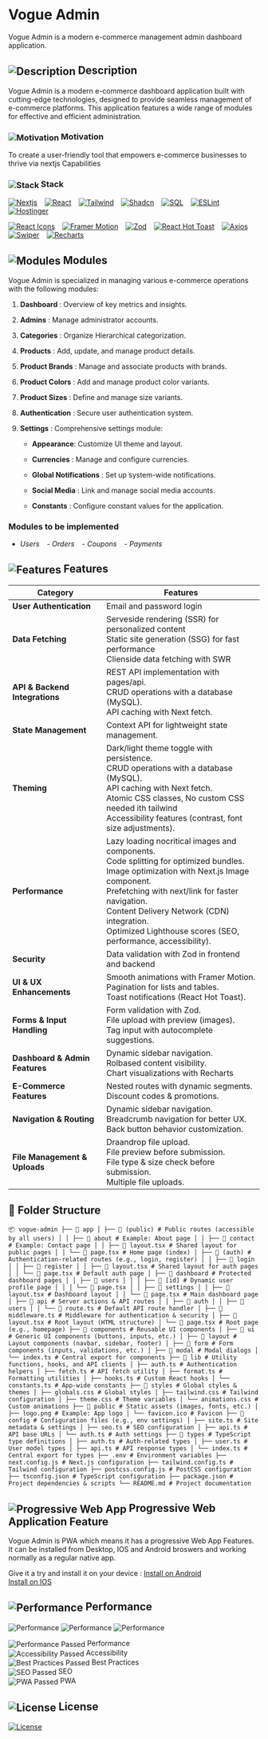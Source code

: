 # Vogue Admin

Vogue Admin is a modern e-commerce management admin dashboard application.

<!-- ## Live Link
<img src="https://abdulrahmanhatem.github.io/vogue-admin/favicon.ico" alt="Vogue Admin" align="center"> [Live Vogue Admin](https://abdulrahmanhatem.github.iovogue-admin/) -->

## <img src="https://abdulrahmanhatem.github.io/images/icons/markdown/description.png" alt="Description" align="center">  Description 
Vogue Admin is a modern e-commerce dashboard application built with cutting-edge technologies, designed to provide seamless management of e-commerce platforms. This application features a wide range of modules for effective and efficient administration.

### <img src="https://abdulrahmanhatem.github.io/images/icons/markdown/motivation.png" alt="Motivation" align="center"> Motivation 
To create a user-friendly tool that empowers e-commerce businesses to thrive via nextjs Capabilities

### <img src="https://abdulrahmanhatem.github.io/images/icons/markdown/stack.png" alt="Stack" align="center"> Stack 

[<img src="https://abdulrahmanhatem.github.io/images/images/stack_frames/nextjs.png" alt="Nextjs" title="Nextjs">](https://nextjs.org/) &ensp; 
[<img src="https://abdulrahmanhatem.github.io/images/images/stack_frames/react.png" alt="React" title="React">](https://react.dev/) &ensp; 
[<img src="https://abdulrahmanhatem.github.io/images/images/stack_frames/tailwind.png" alt="Tailwind" title="Tailwind">](https://tailwindcss.com/) &ensp; 
[<img src="https://abdulrahmanhatem.github.io/images/images/stack_frames/shadcn.png" alt="Shadcn" title="Shadcn">](https://shadcn.dev/) &ensp; 
[<img src="https://abdulrahmanhatem.github.io/images/images/stack_frames/sql.png" alt="SQL" title="SQL">](https://www.sql.org/) &ensp; 
[<img src="https://abdulrahmanhatem.github.io/images/images/stack_frames/eslint.png" alt="ESLint" title="ESLint">](https://eslint.org/) &ensp; 
[<img src="https://abdulrahmanhatem.github.io/images/images/stack_frames/hostinger.png" alt="Hostinger" title="Hostinger">](https://www.hostinger.com/) 

[<img src="https://abdulrahmanhatem.github.io/images/images/stack_frames/react-icons.png" alt="React Icons" title="React Icons">](https://react-icons.github.io/react-icons/) &ensp; 
[<img src="https://abdulrahmanhatem.github.io/images/images/stack_frames/framer.png" alt="Framer Motion" title="Framer Motion">](https://www.framer.com/motion/) &ensp; 
[<img src="https://abdulrahmanhatem.github.io/images/images/stack_frames/zod.png" alt="Zod" title="Zod">](https://zod.dev/) &ensp; 
[<img src="https://abdulrahmanhatem.github.io/images/images/stack_frames/react-hot-toast.png" alt="React Hot Toast" title="React Hot Toast">](https://react-hot-toast.com/) &ensp; 
[<img src="https://abdulrahmanhatem.github.io/images/images/stack_frames/axios.png" alt="Axios" title="Axios">](https://axios-http.com/) &ensp; 
[<img src="https://abdulrahmanhatem.github.io/images/images/stack_frames/swiper.png" alt="Swiper" title="Swiper">](https://swiperjs.com/) &ensp; 
[<img src="https://abdulrahmanhatem.github.io/images/images/stack_frames/recharts.png" alt="Recharts" title="Recharts">](https://recharts.org/) &ensp;


## <img src="https://abdulrahmanhatem.github.io/images/icons/markdown/modules.png" alt="Modules" align="center">  Modules
Vogue Admin is specialized in managing various e-commerce operations with the following modules:

1. **Dashboard** : Overview of key metrics and insights.

2. **Admins** : Manage administrator accounts.

3. **Categories** : Organize Hierarchical categorization.

4. **Products** : Add, update, and manage product details.

5. **Product Brands** : Manage and associate products with brands.

6. **Product Colors** : Add and manage product color variants.

7. **Product Sizes** : Define and manage size variants.

8. **Authentication** : Secure user authentication system.

9. **Settings** : Comprehensive settings module:

    - **Appearance**: Customize UI theme and layout.

    - **Currencies** : Manage and configure currencies.

    - **Global Notifications** : Set up system-wide notifications.

    - **Social Media** : Link and manage social media accounts.

    - **Constants** : Configure constant values for the application. 

### Modules to be implemented 

- *Users* &ensp; - *Orders* &ensp; - *Coupons* &ensp; - *Payments*

<!-- - *User Dashboard*

- *User Addresses*

- *User Orders*

- *User Wishlist*

- *User Recent views* -->



## <img src="https://abdulrahmanhatem.github.io/images/icons/markdown/features.png" alt="Features" align="center">  Features

| **Category**  | **Features**  |
|---|---|
|  **User Authentication** | Email and password login  
|  **Data Fetching** | Serveside rendering (SSR) for personalized content <br> Static site generation (SSG) for fast performance <br>  Clienside data fetching with SWR  |  
| **API & Backend Integrations** | REST API implementation with pages/api.<br> CRUD operations with a database (MySQL).<br> API caching with Next fetch. | 
| **State Management** | Context API for lightweight state management. | 
| **Theming** | Dark/light theme toggle with persistence.<br> CRUD operations with a database (MySQL).<br> API caching with Next fetch.<br> Atomic CSS classes, No custom CSS needed ith tailwind<br> Accessibility features (contrast, font size adjustments).|
| **Performance** | Lazy loading nocritical images and components.<br> Code splitting for optimized bundles.<br> Image optimization with Next.js Image component.<br> Prefetching with next/link for faster navigation.<br> Content Delivery Network (CDN) integration.<br> Optimized Lighthouse scores (SEO, performance, accessibility). | 
| **Security** | Data validation with Zod in frontend and backend | 
| **UI & UX Enhancements** | Smooth animations with Framer Motion.<br> Pagination for lists and tables.<br> Toast notifications (React Hot Toast). | 
| **Forms & Input Handling** |Form validation with Zod.<br> File upload with preview (images).<br> Tag input with autocomplete suggestions. | 
| **Dashboard & Admin Features** | Dynamic sidebar navigation.<br> Rolbased content visibility.<br> Chart visualizations with Recharts | 
| **E-Commerce Features** | Nested routes with dynamic segments.<br> Discount codes & promotions.
| **Navigation & Routing** | Dynamic sidebar navigation.<br> Breadcrumb navigation for better UX.<br> Back button behavior customization. | 
| **File Management & Uploads** | Draandrop file upload.<br> File preview before submission.<br> File type & size check before submission.<br> Multiple file uploads.| 

## 📂 Folder Structure
```
📦 vogue-admin ├── 📂 app │ ├── 📂 (public) # Public routes (accessible by all users) │ │ ├── 📂 about # Example: About page │ │ ├── 📂 contact # Example: Contact page │ │ ├── 📂 layout.tsx # Shared layout for public pages │ │ └── 📂 page.tsx # Home page (index) │ ├── 📂 (auth) # Authentication-related routes (e.g., login, register) │ │ ├── 📂 login │ │ ├── 📂 register │ │ ├── 📂 layout.tsx # Shared layout for auth pages │ │ └── 📂 page.tsx # Default auth page │ ├── 📂 dashboard # Protected dashboard pages │ │ ├── 📂 users │ │ │ ├── 📂 [id] # Dynamic user profile page │ │ │ └── 📂 page.tsx │ │ ├── 📂 settings │ │ ├── 📂 layout.tsx # Dashboard layout │ │ └── 📂 page.tsx # Main dashboard page │ ├── 📂 api # Server actions & API routes │ │ ├── 📂 auth │ │ ├── 📂 users │ │ └── 📂 route.ts # Default API route handler │ ├── 📂 middleware.ts # Middleware for authentication & security │ ├── 📂 layout.tsx # Root layout (HTML structure) │ └── 📂 page.tsx # Root page (e.g., homepage) ├── 📂 components # Reusable UI components │ ├── 📂 ui # Generic UI components (buttons, inputs, etc.) │ ├── 📂 layout # Layout components (navbar, sidebar, footer) │ ├── 📂 form # Form components (inputs, validations, etc.) │ ├── 📂 modal # Modal dialogs │ └── index.ts # Central export for components ├── 📂 lib # Utility functions, hooks, and API clients │ ├── auth.ts # Authentication helpers │ ├── fetch.ts # API fetch utility │ ├── format.ts # Formatting utilities │ ├── hooks.ts # Custom React hooks │ └── constants.ts # App-wide constants ├── 📂 styles # Global styles & themes │ ├── globals.css # Global styles │ ├── tailwind.css # Tailwind configuration │ ├── theme.css # Theme variables │ └── animations.css # Custom animations ├── 📂 public # Static assets (images, fonts, etc.) │ ├── logo.png # Example: App logo │ └── favicon.ico # Favicon ├── 📂 config # Configuration files (e.g., env settings) │ ├── site.ts # Site metadata & settings │ ├── seo.ts # SEO configuration │ ├── api.ts # API base URLs │ └── auth.ts # Auth settings ├── 📂 types # TypeScript type definitions │ ├── auth.ts # Auth-related types │ ├── user.ts # User model types │ ├── api.ts # API response types │ └── index.ts # Central export for types ├── .env # Environment variables ├── next.config.js # Next.js configuration ├── tailwind.config.ts # Tailwind configuration ├── postcss.config.js # PostCSS configuration ├── tsconfig.json # TypeScript configuration ├── package.json # Project dependencies & scripts └── README.md # Project documentation
```









 


##  <img src="https://abdulrahmanhatem.github.io/images/icons/markdown/pwa.png" alt="Progressive Web App" align="center"> Progressive Web Application Feature
Vogue Admin is PWA which means it has a progressive Web App Features.
It can be installed from Desktop, IOS and Android broswers and working normally as a regular native app.

Give it a try and install it on your device :
[Install on Android](https://support.google.com/chrome/answer/9658361?hl=en&co=GENIE.Platform%3DDesktop)\
[Install on IOS](https://www.bitcot.com/how-to-install-a-pwa-to-your-device/#Installing_a_PWA_on_iOS)

## <img src="https://abdulrahmanhatem.github.io/images/icons/markdown/performance.png" alt="Performance" align="center"> Performance
<img src="https://abdulrahmanhatem.github.io/images/images/wall-clock/performance.png" alt="Performance" align="center">
<img src="https://abdulrahmanhatem.github.io/images/images/wall-clock/performance-2.png" alt="Performance" align="center">
<img src="https://abdulrahmanhatem.github.io/images/images/wall-clock/performance-3.png" alt="Performance" align="center">

<img src="https://abdulrahmanhatem.github.io/images/icons/markdown/pass.png" alt="Performance Passed" align="center"> Performance \
<img src="https://abdulrahmanhatem.github.io/images/icons/markdown/pass.png" alt="Accessibility Passed" align="center"> Accessibility \
<img src="https://abdulrahmanhatem.github.io/images/icons/markdown/pass.png" alt="Best Practices Passed" align="center"> Best Practices \
<img src="https://abdulrahmanhatem.github.io/images/icons/markdown/pass.png" alt="SEO Passed" align="center"> SEO \
<img src="https://abdulrahmanhatem.github.io/images/icons/markdown/pass.png" alt="PWA Passed" align="center"> PWA


 ## <img src="https://abdulrahmanhatem.github.io/images/icons/markdown/license.png" alt="License" align="center"> License
[<img src="https://abdulrahmanhatem.github.io/images/icons/markdown/mit.png" alt="License" align="center">](https://opensource.org/license/mit)
